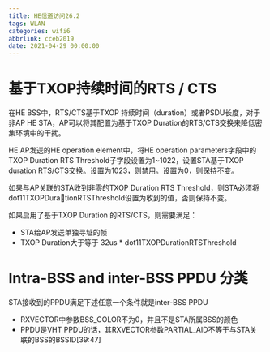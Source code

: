```yaml
---
title: HE信道访问26.2
tags: WLAN
categories: wifi6
abbrlink: cceb2019
date: 2021-04-29 00:00:00
---
```


# 基于TXOP持续时间的RTS / CTS

在HE BSS中，RTS/CTS基于TXOP 持续时间（duration）或者PSDU长度，对于非AP HE STA，AP可以将其配置为基于TXOP Duration的RTS/CTS交换来降低密集环境中的干扰。

HE AP发送的HE operation element中，将HE operation parameters字段中的TXOP Duration RTS Threshold子字段设置为1~1022，设置STA基于TXOP duration RTS/CTS交换。设置为1023，则禁用。设置为0，则保持不变。

如果与AP关联的STA收到非零的TXOP Duration RTS Threshold，则STA必须将dot11TXOPDurationRTSThreshold设置为收到的值，否则保持不变。

如果启用了基于TXOP Duration 的RTS/CTS，则需要满足：

- STA给AP发送单独寻址的帧
- TXOP Duration大于等于 32us * dot11TXOPDurationRTSThreshold

# Intra-BSS and inter-BSS PPDU 分类

STA接收到的PPDU满足下述任意一个条件就是inter-BSS PPDU

- RXVECTOR中参数BSS_COLOR不为0，并且不是STA所属BSS的颜色
- PPDU是VHT PPDU的话，其RXVECTOR参数PARTIAL_AID不等于与STA关联的BSS的BSSID[39:47]


